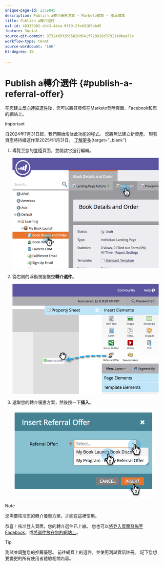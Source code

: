 ```yaml
---
unique-page-id: 2359845
description: Publish a轉介優惠方案 — Marketo檔案 — 產品檔案
title: Publish a轉介選件
exl-id: 48335902-cb43-44ea-9f19-2fe49105bb45
feature: Social
source-git-commit: 97324d932b65020d041f728928d3792140bea71c
workflow-type: tm+mt
source-wordcount: '166'
ht-degree: 1%

---
```


# Publish a轉介選件 {#publish-a-referral-offer}

在您[建立反向連結選件](/help/marketo/product-docs/demand-generation/social/referral-offers/create-a-referral-offer.md)後，您可以將其發佈在Marketo登陸頁面、Facebook和您的網站上。

>[!IMPORTANT]
>
>自2024年7月31日起，我們開始淘汰此功能的程式。 您將無法建立新資產。 現有資產將持續運作至2025年1月31日。 [了解更多](https://nation.marketo.com/t5/employee-blogs/marketo-engage-social-features-deprecation/ba-p/351977){target="_blank"}

1. 導覽至您的登陸頁面，並開啟它進行編輯。

   ![](assets/image2014-9-19-11-3a15-3a30.png)

1. 從右側的浮動視窗拖曳&#x200B;**轉介選件**。

   ![](assets/image2014-9-19-11-3a15-3a42.png)

1. 選取您的轉介優惠方案，然後按一下&#x200B;**插入**。

   ![](assets/image2014-9-19-11-3a15-3a52.png)

>[!NOTE]
>
>您需要核准您的轉介優惠方案，才能在這裡使用。

恭喜！核准登入頁面，您的轉介選件已上線。 您也可以[將登入頁面發佈至Facebook](/help/marketo/product-docs/demand-generation/facebook/publish-landing-pages-to-facebook.md)，或[將選件放在您的網站上](/help/marketo/product-docs/demand-generation/social/social-functions/deploy-social-on-your-website.md)。

>[!TIP]
>
>測試並調整您的推薦優惠。 前往網頁上的選件，並使用測試資訊註冊。 記下您想要變更的所有使用者體驗相關內容。
